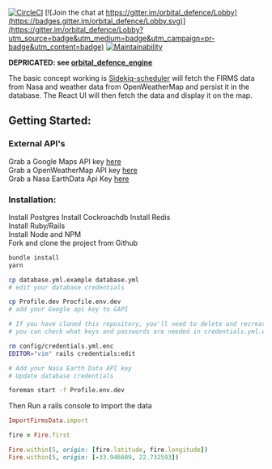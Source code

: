 [![CircleCI](https://circleci.com/gh/flippakitten/orbital_defence/tree/master.svg?style=svg)](https://circleci.com/gh/flippakitten/orbital_defence/tree/master)
[![Join the chat at https://gitter.im/orbital_defence/Lobby](https://badges.gitter.im/orbital_defence/Lobby.svg)](https://gitter.im/orbital_defence/Lobby?utm_source=badge&utm_medium=badge&utm_campaign=pr-badge&utm_content=badge)
[![Maintainability](https://api.codeclimate.com/v1/badges/73c830c5ef8b9595063c/maintainability)](https://codeclimate.com/github/flippakitten/orbital_defence/maintainability)

**DEPRICATED: see [orbital_defence_engine](https://github.com/flippakitten/orbital_defence_engine)**

The basic concept working is [Sidekiq-scheduler](https://github.com/moove-it/sidekiq-scheduler) will fetch the FIRMS data from Nasa and weather data from OpenWeatherMap and persist it in the database. The React UI will then fetch the data and display it on the map.

## Getting Started:

### External API's
Grab a Google Maps API key [here](https://developers.google.com/maps/documentation/javascript/get-api-key)  
Grab a OpenWeatherMap API key [here](https://openweathermap.org/appid)  
Grab a Nasa EarthData Api Key [here](https://nrt4.modaps.eosdis.nasa.gov/help/downloads#appkeys)

### Installation:
Install Postgres
Install Cockroachdb
Install Redis  
Install Ruby/Rails  
Install Node and NPM  
Fork and clone the project from Github

```bash
bundle install
yarn

cp database.yml.example database.yml
# edit your database credentials

cp Profile.dev Procfile.env.dev
# add your Google api key to GAPI

# If you have cloned this repository, you'll need to delete and recreate the encrypted credentials file.
# you can check what keys and passwords are needed in credentials.yml.example

rm config/credentials.yml.enc
EDITOR="vim" rails credentials:edit

# Add your Nasa Earth Data API key
# Update database credentials

foreman start -f Profile.env.dev

```

Then Run a rails console to import the data
```ruby
ImportFirmsData.import

fire = Fire.first

Fire.within(5, origin: [fire.latitude, fire.longitude])
Fire.within(5, origin: [-33.946609, 22.732593])

```
